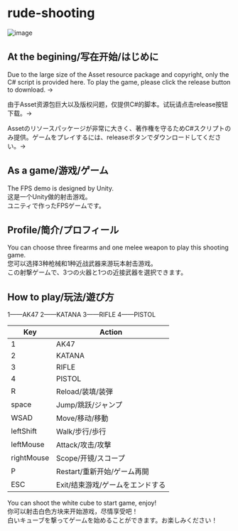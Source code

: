 # rude-shooting
![image](https://github.com/HAYATE0578/rude-shooting/assets/78299959/9389c388-1028-41d1-a87d-5d992feb1b03)

## At the begining/写在开始/はじめに
Due to the large size of the Asset resource package and copyright, only the C# script is provided here. To play the game, please click the release button to download. →

由于Asset资源包巨大以及版权问题，仅提供C#的脚本。试玩请点击release按钮下载。→

Assetのリソースパッケージが非常に大きく、著作権を守るためC#スクリプトのみ提供。ゲームをプレイするには、releaseボタンでダウンロードしてください。→

## As a game/游戏/ゲーム
The FPS demo is designed by Unity.  
这是一个Unity做的射击游戏。  
ユニティで作ったFPSゲームです。  

## Profile/简介/プロフィール
You can choose three firearms and one melee weapon to play this shooting game.  
您可以选择3种枪械和1种近战武器来游玩本射击游戏。  
この射撃ゲームで、3つの火器と1つの近接武器を選択できます。  

## How to play/玩法/遊び方
1——AK47    2——KATANA    3——RIFLE    4——PISTOL  

|Key|Action|
|----|----|
|1|AK47|
|2|KATANA|
|3|RIFLE|
|4|PISTOL|
|R           |Reload/装填/装弾  |
|space       |Jump/跳跃/ジャンプ  |
|WSAD        |Move/移动/移動  |
|leftShift   |Walk/步行/歩行  |
|leftMouse   |Attack/攻击/攻撃  |
|rightMouse  |Scope/开镜/スコープ  |
|P           |Restart/重新开始/ゲーム再開  |
|ESC         |Exit/结束游戏/ゲームをエンドする  |

You can shoot the white cube to start game, enjoy!  
你可以射击白色方块来开始游戏，尽情享受吧！  
白いキューブを撃ってゲームを始めることができます。お楽しみください！
